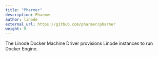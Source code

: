 ```yaml
---
title: "Pharmer"
description: Pharmer
author: linode
external_url: https://github.com/pharmer/pharmer
weight: 9
---
```


The Linode Docker Machine Driver provisions Linode instances to run Docker Engine.
